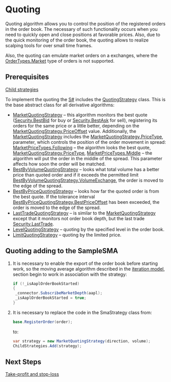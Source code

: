 # Quoting

Quoting algorithm allows you to control the position of the registered orders in the order book. The necessary of such functionality occurs when you need to quickly open and close positions at favorable prices. Also, due to the quick monitoring of the order book, the quoting allows to realize scalping tools for over small time frames. 

Also, the quoting can emulate market orders on a exchanges, where the [OrderTypes.Market](xref:StockSharp.Messages.OrderTypes.Market) type of orders is not supported. 

## Prerequisites

[Child strategies](StrategyChilds.md)

To implement the quoting the [S\#](StockSharpAbout.md) includes the [QuotingStrategy](xref:StockSharp.Algo.Strategies.Quoting.QuotingStrategy) class. This is the base abstract class for all derivative algorithms: 

- [MarketQuotingStrategy](xref:StockSharp.Algo.Strategies.Quoting.MarketQuotingStrategy) – this algorithm monitors the best quote ([Security.BestBid](xref:StockSharp.BusinessEntities.Security.BestBid) for buy or [Security.BestAsk](xref:StockSharp.BusinessEntities.Security.BestAsk) for sell), registering its orders for the same price or a little better, depending on the [MarketQuotingStrategy.PriceOffset](xref:StockSharp.Algo.Strategies.Quoting.MarketQuotingStrategy.PriceOffset) value. Additionally, the [MarketQuotingStrategy](xref:StockSharp.Algo.Strategies.Quoting.MarketQuotingStrategy) includes the [MarketQuotingStrategy.PriceType](xref:StockSharp.Algo.Strategies.Quoting.MarketQuotingStrategy.PriceType), parameter, which controls the position of the order movement in spread: [MarketPriceTypes.Following](xref:StockSharp.Algo.MarketPriceTypes.Following) – the algorithm looks the best quote, [MarketQuotingStrategy.PriceType](xref:StockSharp.Algo.Strategies.Quoting.MarketQuotingStrategy.PriceType), [MarketPriceTypes.Middle](xref:StockSharp.Algo.MarketPriceTypes.Middle) – the algorithm will put the order in the middle of the spread. This parameter affects how soon the order will be matched. 
- [BestByVolumeQuotingStrategy](xref:StockSharp.Algo.Strategies.Quoting.BestByVolumeQuotingStrategy) – looks what total volume has a better price than quoted order and if it exceeds the permitted limit [BestByVolumeQuotingStrategy.VolumeExchange](xref:StockSharp.Algo.Strategies.Quoting.BestByVolumeQuotingStrategy.VolumeExchange), the order is moved to the edge of the spread. 
- [BestByPriceQuotingStrategy](xref:StockSharp.Algo.Strategies.Quoting.BestByPriceQuotingStrategy) – looks how far the quoted order is from the best quote. If the tolerance interval [BestByPriceQuotingStrategy.BestPriceOffset](xref:StockSharp.Algo.Strategies.Quoting.BestByPriceQuotingStrategy.BestPriceOffset) has been exceeded, the order is moved to the edge of the spread. 
- [LastTradeQuotingStrategy](xref:StockSharp.Algo.Strategies.Quoting.LastTradeQuotingStrategy) – is similar to the [MarketQuotingStrategy](xref:StockSharp.Algo.Strategies.Quoting.MarketQuotingStrategy) except that it monitors not order book depth, but the last trade [Security.LastTrade](xref:StockSharp.BusinessEntities.Security.LastTrade). 
- [LevelQuotingStrategy](xref:StockSharp.Algo.Strategies.Quoting.LevelQuotingStrategy) – quoting by the specified level in the order book. 
- [LimitQuotingStrategy](xref:StockSharp.Algo.Strategies.Quoting.LimitQuotingStrategy) – quoting by the limited price. 

## Quoting adding to the SampleSMA

1. It is necessary to enable the export of the order book before starting work, so the moving average algorithm described in the [iteration model](StrategyCreate.md), section begin to work in association with the strategy:

   ```cs
   if (!_isAaplOrderBookStarted)
   {
   	_connector.SubscribeMarketDepth(aapl);
   	_isAaplOrderBookStarted = true;	
   }
   ```
2. It is necessary to replace the code in the SmaStrategy class from:

   ```cs
   base.RegisterOrder(order);
   ```

   to: 

   ```cs
   var strategy = new MarketQuotingStrategy(direction, volume);
   ChildStrategies.Add(strategy);
   ```

## Next Steps

[Take\-profit and stop\-loss](StrategyProtective.md)
